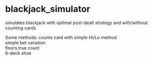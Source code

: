 # blackjack_simulator
simulates blackjack with optimal post-dealt strategy and with/without counting cards

Some methods:
counts card with simple Hi/Lo method \
simple bet variation \
floors true count \
6-deck shoe
